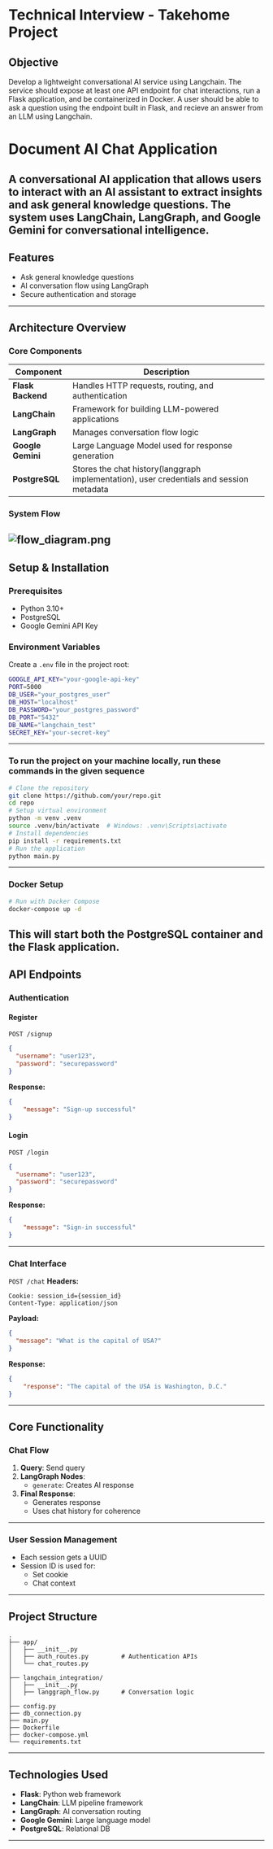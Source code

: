 # Technical Interview - Takehome Project

## Objective
Develop a lightweight conversational AI service using Langchain. The service should expose at least one API endpoint for chat interactions, run a Flask application, and be containerized in Docker. A user should be able to ask a question using the endpoint built in Flask, and recieve an answer from an LLM using Langchain.

#  Document AI Chat Application
A conversational AI application that allows users to interact with an AI assistant to extract insights and ask general knowledge questions.
The system uses LangChain, LangGraph, and Google Gemini for conversational intelligence.
---
##  Features
- Ask general knowledge questions
- AI conversation flow using LangGraph
- Secure authentication and storage
---
##  Architecture Overview
### Core Components
| Component              | Description                                                                              |
|------------------------|------------------------------------------------------------------------------------------|
| **Flask Backend**      | Handles HTTP requests, routing, and authentication                                       |
| **LangChain**          | Framework for building LLM-powered applications                                          |
| **LangGraph**          | Manages conversation flow logic                                                          |
| **Google Gemini**      | Large Language Model used for response generation                                        |
| **PostgreSQL**         | Stores the chat history(langgraph implementation), user credentials and session metadata |
### System Flow
![flow_diagram.png](flow_diagram.png)
---
## Setup & Installation
### Prerequisites
- Python 3.10+
- PostgreSQL
- Google Gemini API Key
###  Environment Variables
Create a `.env` file in the project root:
```bash
GOOGLE_API_KEY="your-google-api-key"
PORT=5000
DB_USER="your_postgres_user"
DB_HOST="localhost"
DB_PASSWORD="your_postgres_password"
DB_PORT="5432"
DB_NAME="langchain_test"
SECRET_KEY="your-secret-key"
```
---
###  To run the project on your machine locally, run these commands in the given sequence
```bash
# Clone the repository
git clone https://github.com/your/repo.git
cd repo
# Setup virtual environment
python -m venv .venv
source .venv/bin/activate  # Windows: .venv\Scripts\activate
# Install dependencies
pip install -r requirements.txt
# Run the application
python main.py
```
---
###  Docker Setup
```bash
# Run with Docker Compose
docker-compose up -d
```

This will start both the PostgreSQL container and the Flask application.
---
##  API Endpoints
###  Authentication
#### Register
`POST /signup`
```json
{
  "username": "user123",
  "password": "securepassword"
}
```
**Response:**
```json
{
    "message": "Sign-up successful"
}
```
#### Login
`POST /login`
```json
{
  "username": "user123",
  "password": "securepassword"
}
```
**Response:**
```json
{
    "message": "Sign-in successful"
}
```
---
###  Chat Interface
`POST /chat`
**Headers:**
```
Cookie: session_id={session_id}
Content-Type: application/json
```
**Payload:**
```json
{
  "message": "What is the capital of USA?"
}
```
**Response:**
```json
{
    "response": "The capital of the USA is Washington, D.C."
}
```
---
##  Core Functionality
###  Chat Flow
1. **Query**: Send query
2. **LangGraph Nodes**:
   - `generate`: Creates AI response
3. **Final Response**:
   - Generates response
   - Uses chat history for coherence
---
###  User Session Management
- Each session gets a UUID
- Session ID is used for:
  - Set cookie
  - Chat context
---
## Project Structure
```
.
├── app/
│   ├── __init__.py
│   ├── auth_routes.py         # Authentication APIs
│   └── chat_routes.py 
│
├── langchain_integration/
│   ├── __init__.py
│   ├── langgraph_flow.py      # Conversation logic
│
├── config.py
├── db_connection.py
├── main.py
├── Dockerfile
├── docker-compose.yml
└── requirements.txt
```
---
## Technologies Used
- **Flask**: Python web framework
- **LangChain**: LLM pipeline framework
- **LangGraph**: AI conversation routing
- **Google Gemini**: Large language model
- **PostgreSQL**: Relational DB
---

 